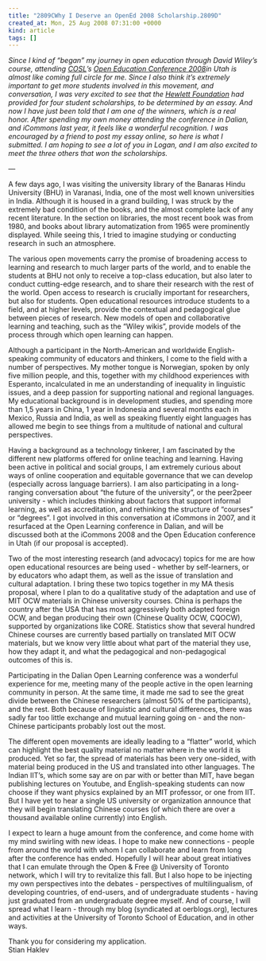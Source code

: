 ```yaml
---
title: "2809CWhy I Deserve an OpenEd 2008 Scholarship.2809D"
created_at: Mon, 25 Aug 2008 07:31:00 +0000
kind: article
tags: []
---
```


*Since I kind of “began” my journey in open education through David
Wiley’s course, attending [COSL](http://cosl.usu.edu/)’s [Open Education
Conference 2008](http://cosl.usu.edu/events/opened2008/scholarships)in
Utah is almost like coming full circle for me. Since I also think it’s
extremely important to get more students involved in this movement, and
conversation, I was very excited to see that the [Hewlett
Foundation](http://www.hewlett.org) had provided for four student
scholarships, to be determined by an essay. And now I have just been
told that I am one of the winners, which is a real honor. After spending
my own money attending the conference in Dalian, and iCommons last year,
it feels like a wonderful recognition. I was encouraged by a friend to
post my essay online, so here is what I submitted. I am hoping to see a
lot of you in Logan, and I am also excited to meet the three others that
won the scholarships.*

—

A few days ago, I was visiting the university library of the Banaras
Hindu University (BHU) in Varanasi, India, one of the most well known
universities in India. Although it is housed in a grand building, I was
struck by the extremely bad condition of the books, and the almost
complete lack of any recent literature. In the section on libraries, the
most recent book was from 1980, and books about library automatization
from 1965 were prominently displayed. While seeing this, I tried to
imagine studying or conducting research in such an atmosphere.

The various open movements carry the promise of broadening access to
learning and research to much larger parts of the world, and to enable
the students at BHU not only to receive a top-class education, but also
later to conduct cutting-edge research, and to share their research with
the rest of the world. Open access to research is crucially important
for researchers, but also for students. Open educational resources
introduce students to a field, and at higher levels, provide the
contextual and pedagogical glue between pieces of research. New models
of open and collaborative learning and teaching, such as the “Wiley
wikis”, provide models of the process through which open learning can
happen.

Although a participant in the North-American and worldwide
English-speaking community of educators and thinkers, I come to the
field with a number of perspectives. My mother tongue is Norwegian,
spoken by only five million people, and this, together with my childhood
experiences with Esperanto, incalculated in me an understanding of
inequality in linguistic issues, and a deep passion for supporting
national and regional languages. My educational background is in
development studies, and spending more than 1,5 years in China, 1 year
in Indonesia and several months each in Mexico, Russia and India, as
well as speaking fluently eight languages has allowed me begin to see
things from a multitude of national and cultural perspectives.

Having a background as a technology tinkerer, I am fascinated by the
different new platforms offered for online teaching and learning. Having
been active in political and social groups, I am extremely curious about
ways of online cooperation and equitable governance that we can develop
(especially across language barriers). I am also participating in a
long-ranging conversation about “the future of the university”, or the
peer2peer university - which includes thinking about factors that
support informal learning, as well as accreditation, and rethinking the
structure of “courses” or “degrees”. I got involved in this conversation
at iCommons in 2007, and it resurfaced at the Open Learning conference
in Dalian, and will be discussed both at the iCommons 2008 and the Open
Education conference in Utah (if our proposal is accepted).

Two of the most interesting research (and advocacy) topics for me are
how open educational resources are being used - whether by
self-learners, or by educators who adapt them, as well as the issue of
translation and cultural adaptation. I bring these two topics together
in my MA thesis proposal, where I plan to do a qualitative study of the
adaptation and use of MIT OCW materials in Chinese university courses.
China is perhaps the country after the USA that has most aggressively
both adapted foreign OCW, and began producing their own (Chinese Quality
OCW, CQOCW), supported by organizations like CORE. Statistics show that
several hundred Chinese courses are currently based partially on
translated MIT OCW materials, but we know very little about what part of
the material they use, how they adapt it, and what the pedagogical and
non-pedagogical outcomes of this is.

Participating in the Dalian Open Learning conference was a wonderful
experience for me, meeting many of the people active in the open
learning community in person. At the same time, it made me sad to see
the great divide between the Chinese researchers (almost 50% of the
participants), and the rest. Both because of linguistic and cultural
differences, there was sadly far too little exchange and mutual learning
going on - and the non-Chinese participants probably lost out the most.

The different open movements are ideally leading to a “flatter” world,
which can highlight the best quality material no matter where in the
world it is produced. Yet so far, the spread of materials has been very
one-sided, with material being produced in the US and translated into
other languages. The Indian IIT’s, which some say are on par with or
better than MIT, have began publishing lectures on Youtube, and
English-speaking students can now choose if they want physics explained
by an MIT professor, or one from IIT. But I have yet to hear a single US
university or organization announce that they will begin translating
Chinese courses (of which there are over a thousand available online
currently) into English.

I expect to learn a huge amount from the conference, and come home with
my mind swirling with new ideas. I hope to make new connections - people
from around the world with whom I can collaborate and learn from long
after the conference has ended. Hopefully I will hear about great
intiatives that I can emulate through the Open & Free @ University of
Toronto network, which I will try to revitalize this fall. But I also
hope to be injecting my own perspectives into the debates - perspectives
of multilingualism, of developing countries, of end-users, and of
undergraduate students - having just graduated from an undergraduate
degree myself. And of course, I will spread what I learn - through my
blog (syndicated at oerblogs.org), lectures and activities at the
University of Toronto School of Education, and in other ways.

Thank you for considering my application.\
 Stian Haklev
